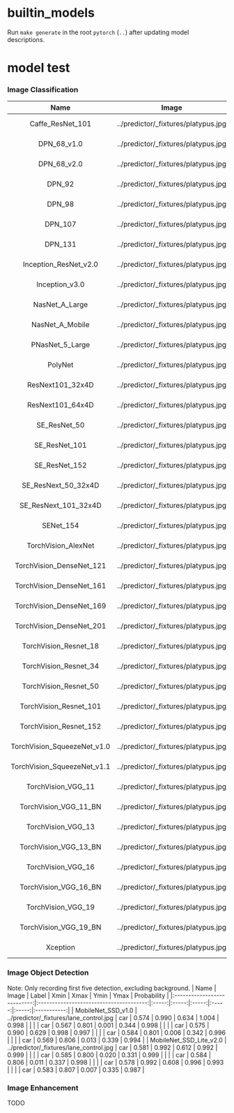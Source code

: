 # builtin_models

Run `make generate` in the root `pytorch` (`..`) after updating model descriptions.

# model test
### Image Classification

| Name                        | Image                               | Label                  | Probability |
|:---------------------------:|:-----------------------------------:|:----------------------:|:-----------:|
| Caffe_ResNet_101            | ../predictor/_fixtures/platypus.jpg | n01873310 platypus ... | 18.026      |
| DPN_68_v1.0                 | ../predictor/_fixtures/platypus.jpg | n01873310 platypus ... | 20.595      |
| DPN_68_v2.0                 | ../predictor/_fixtures/platypus.jpg | n01873310 platypus ... | 19.059      |
| DPN_92                      | ../predictor/_fixtures/platypus.jpg | n01873310 platypus ... | 18.087      |
| DPN_98                      | ../predictor/_fixtures/platypus.jpg | n01873310 platypus ... | 20.959      |
| DPN_107                     | ../predictor/_fixtures/platypus.jpg | n01873310 platypus ... | 19.373      |
| DPN_131                     | ../predictor/_fixtures/platypus.jpg | n01873310 platypus ... | 22.959      |
| Inception_ResNet_v2.0       | ../predictor/_fixtures/platypus.jpg | n01873310 platypus ... |  9.391      |
| Inception_v3.0              | ../predictor/_fixtures/platypus.jpg | n01873310 platypus ... | 14.094      |
| NasNet_A_Large              | ../predictor/_fixtures/platypus.jpg | n01873310 platypus ... |  9.284      |
| NasNet_A_Mobile             | ../predictor/_fixtures/platypus.jpg | n01873310 platypus ... |  9.658      |
| PNasNet_5_Large             | ../predictor/_fixtures/platypus.jpg | n01873310 platypus ... |  8.840      |
| PolyNet                     | ../predictor/_fixtures/platypus.jpg | n01873310 platypus ... | 22.046      |
| ResNext101_32x4D            | ../predictor/_fixtures/platypus.jpg | n01873310 platypus ... | 18.788      |
| ResNext101_64x4D            | ../predictor/_fixtures/platypus.jpg | n01873310 platypus ... | 21.068      |
| SE_ResNet_50                | ../predictor/_fixtures/platypus.jpg | n01873310 platypus ... |  7.394      |
| SE_ResNet_101               | ../predictor/_fixtures/platypus.jpg | n01873310 platypus ... |  7.944      |
| SE_ResNet_152               | ../predictor/_fixtures/platypus.jpg | n01873310 platypus ... |  8.439      |
| SE_ResNext_50_32x4D         | ../predictor/_fixtures/platypus.jpg | n01873310 platypus ... | 13.578      |
| SE_ResNext_101_32x4D        | ../predictor/_fixtures/platypus.jpg | n01873310 platypus ... |  9.021      |
| SENet_154                   | ../predictor/_fixtures/platypus.jpg | n01873310 platypus ... |  8.437      |
| TorchVision_AlexNet         | ../predictor/_fixtures/platypus.jpg | n01873310 platypus ... | 15.774      |
| TorchVision_DenseNet_121    | ../predictor/_fixtures/platypus.jpg | n01873310 platypus ... | 22.642      |
| TorchVision_DenseNet_161    | ../predictor/_fixtures/platypus.jpg | n01873310 platypus ... | 28.404      |
| TorchVision_DenseNet_169    | ../predictor/_fixtures/platypus.jpg | n01873310 platypus ... | 18.400      |
| TorchVision_DenseNet_201    | ../predictor/_fixtures/platypus.jpg | n01873310 platypus ... | 23.355      |
| TorchVision_Resnet_18       | ../predictor/_fixtures/platypus.jpg | n01873310 platypus ... | 23.070      |
| TorchVision_Resnet_34       | ../predictor/_fixtures/platypus.jpg | n01873310 platypus ... | 19.874      |
| TorchVision_Resnet_50       | ../predictor/_fixtures/platypus.jpg | n01873310 platypus ... | 21.993      |
| TorchVision_Resnet_101      | ../predictor/_fixtures/platypus.jpg | n01873310 platypus ... | 20.871      |
| TorchVision_Resnet_152      | ../predictor/_fixtures/platypus.jpg | n01873310 platypus ... | 23.554      |
| TorchVision_SqueezeNet_v1.0 | ../predictor/_fixtures/platypus.jpg | n01873310 platypus ... | 31.827      |
| TorchVision_SqueezeNet_v1.1 | ../predictor/_fixtures/platypus.jpg | n01873310 platypus ... | 29.821      |
| TorchVision_VGG_11          | ../predictor/_fixtures/platypus.jpg | n01873310 platypus ... | 24.545      |
| TorchVision_VGG_11_BN       | ../predictor/_fixtures/platypus.jpg | n01873310 platypus ... | 19.582      |
| TorchVision_VGG_13          | ../predictor/_fixtures/platypus.jpg | n01873310 platypus ... | 19.220      |
| TorchVision_VGG_13_BN       | ../predictor/_fixtures/platypus.jpg | n01873310 platypus ... | 24.030      |
| TorchVision_VGG_16          | ../predictor/_fixtures/platypus.jpg | n01873310 platypus ... | 19.382      |
| TorchVision_VGG_16_BN       | ../predictor/_fixtures/platypus.jpg | n01873310 platypus ... | 22.744      |
| TorchVision_VGG_19          | ../predictor/_fixtures/platypus.jpg | n01873310 platypus ... | 19.382      |
| TorchVision_VGG_19_BN       | ../predictor/_fixtures/platypus.jpg | n01873310 platypus ... | 23.698      |
| Xception                    | ../predictor/_fixtures/platypus.jpg | n01873310 platypus ... |  9.881      |

### Image Object Detection
Note: Only recording first five detection, excluding background.
| Name                        | Image                                   | Label | Xmin  | Xmax  | Ymin  | Ymax  | Probability |
|:---------------------------:|:---------------------------------------:|:-----:|:-----:|:-----:|:-----:|:-----:|:-----------:|
| MobileNet_SSD_v1.0          | ../predictor/_fixtures/lane_control.jpg | car   | 0.574 | 0.990 | 0.634 | 1.004 | 0.998       |
|                             |                                         | car   | 0.567 | 0.801 | 0.001 | 0.344 | 0.998       |
|                             |                                         | car   | 0.575 | 0.990 | 0.629 | 0.998 | 0.997       |
|                             |                                         | car   | 0.584 | 0.801 | 0.006 | 0.342 | 0.996       |
|                             |                                         | car   | 0.569 | 0.806 | 0.013 | 0.339 | 0.994       |
| MobileNet_SSD_Lite_v2.0     | ../predictor/_fixtures/lane_control.jpg | car   | 0.581 | 0.992 | 0.612 | 0.992 | 0.999       |
|                             |                                         | car   | 0.585 | 0.800 | 0.020 | 0.331 | 0.999       |
|                             |                                         | car   | 0.584 | 0.806 | 0.011 | 0.337 | 0.998       |
|                             |                                         | car   | 0.578 | 0.992 | 0.608 | 0.996 | 0.993       |
|                             |                                         | car   | 0.583 | 0.807 | 0.007 | 0.335 | 0.987       |

### Image Enhancement
TODO